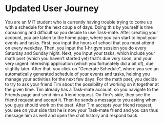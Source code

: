 # Updated User Journey

You are an MIT student who is currently having trouble trying to come up with a schedule for the next couple of days. Doing this by yourself is time consuming and difficult so you decide to use Task-mate. After creating your account, you are taken to the home page, where you can start to input your events and tasks. First, you input the hours of school that you must attend on every weekday. Then, you input the 1-hr gym session you do every Saturday and Sunday night. Next, you input your tasks, which include your math pset (which you haven't started yet) that's due very soon, and your very urgent internship application (which you fortunately did a bit of), due slightly later. After that, you click on "Generate Schedule", where you see an automatically generated schedule of your events and tasks, helping you manage your activities for the next few days. For the math pset, you decide to try to ask your friend Tim about the possibility of working on it together at the given time. Tim already has a Task-mate account, so you navigate to the Friends page and send him a friend request. On Tim's side, they see the friend request and accept it. Then he sends a message to you asking when you guys should work on the pset. After Tim accepts your friend request, you see on your side that he is now your Task-mate friend and you can thus message him as well and open the chat history and respond back.
